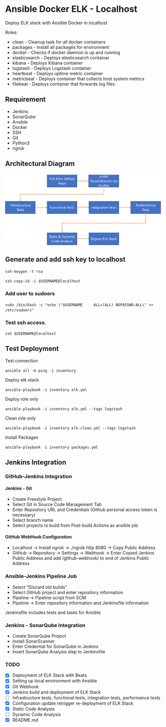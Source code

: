 
# Ansible Docker ELK - Localhost

Deploy ELK stack with Ansible Docker in localhost

Roles:

* clean - Cleanup task for all docker containers
* packages - Install all packages for environment
* docker - Checks if docker daemon is up and running
* elasticsearch - Deploys elasticsearch container
* kibana - Deploys Kibana container
* logstash - Deploys Logstash container
* heartbeat - Deploys uptime metric container
* metricbeat - Deploys container that collects host system metrics
* filebeat - Deploys container that forwards log files

## Requirement

* Jenkins
* SonarQube
* Ansible
* Docker
* SSH
* Git
* Python3
* ngrok


## Architectural Diagram
![Screenshot](arch-diag.png)

## Generate and add ssh key to localhost

`ssh-keygen -t rsa`

`ssh-copy-id -i $USERNAME@localhost`

### Add user to sudoers

`sudo /bin/bash -c "echo \"$USERNAME     ALL=(ALL) NOPASSWD:ALL\" >> /etc/sudoers"`

### Test ssh access.

`ssh $USERNAME@localhost`

## Test Deployment

Test connection

`ansible all -m ping -i inventory`

Deploy elk stack

`ansible-playbook -i inventory elk.yml`

Deploy role only

`ansible-playbook -i inventory elk.yml --tags logstash`

Clean role only

`ansible-playbook -i inventory elk-clean.yml --tags logstash`

Install Packages

`ansible-playbook -i inventory packages.yml`

## Jenkins Integration

### GitHub-Jenkins Integration
#### Jenkins - Git

* Create Freestyle Project
* Select Git in Source Code Management Tab
* Enter Repository URL and Credentials (Github personal access token is necessary)
* Select branch name
* Select projects to build from Post-build Actions as ansible job

#### GitHub WebHook Configuration

* Localhost -> Install ngrok -> ./ngrok http 8080 -> Copy Public Address
* GitHub -> Repository -> Settings -> Webhook -> Enter Copied Jenkins Public Address and add /github-webhook/ to end of Jenkins Public Address

### Ansible-Jenkins Pipeline Job
* Select "Discard old builds"
* Select GitHub project and enter repository information
* Pipeline -> Pipeline script from SCM
* Pipeline -> Enter repository information and Jenkinsfile information

Jenkinsfile includes tests and tasks for Ansible

### Jenkins - SonarQube Integration

* Create SonarQube Project
* Install SonarScanner
* Enter Credential for SonarQube in Jenkins
* Insert SonarQube Analysis step to Jenkinsfile


### TODO

- [x] Deployment of ELK Stack with Beats
- [x] Setting up local environment with Ansible
- [x] Git Webhook
- [x] Jenkins build and deployment of ELK Stack
- [ ] Infrastructure tests, functional tests, integration tests, performance tests
- [x] Configuration update retrigger re-deployment of ELK Stack
- [x] Static Code Analysis
- [ ] Dynamic Code Analysis
- [x] README.md
